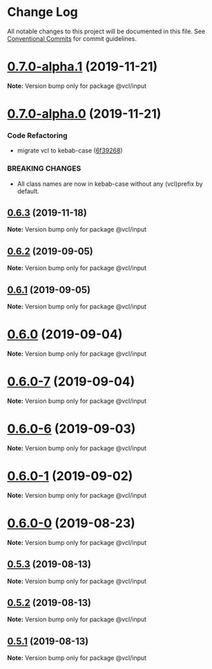 # Change Log

All notable changes to this project will be documented in this file.
See [Conventional Commits](https://conventionalcommits.org) for commit guidelines.

# [0.7.0-alpha.1](https://github.com/vcl/input/compare/v0.7.0-alpha.0...v0.7.0-alpha.1) (2019-11-21)

**Note:** Version bump only for package @vcl/input





# [0.7.0-alpha.0](https://github.com/vcl/input/compare/v0.6.2...v0.7.0-alpha.0) (2019-11-21)


### Code Refactoring

* migrate vcl to kebab-case ([6f39268](https://github.com/vcl/input/commit/6f39268fe95b3f48d44da527e7e283e97eca04cd))


### BREAKING CHANGES

* All class names are now in kebab-case without any (vcl)prefix by default.





## [0.6.3](https://github.com/vcl/input/compare/v0.6.2...v0.6.3) (2019-11-18)

**Note:** Version bump only for package @vcl/input





## [0.6.2](https://github.com/vcl/input/compare/v0.6.1...v0.6.2) (2019-09-05)

**Note:** Version bump only for package @vcl/input





## [0.6.1](https://github.com/vcl/input/compare/v0.6.0...v0.6.1) (2019-09-05)

**Note:** Version bump only for package @vcl/input





# [0.6.0](https://github.com/vcl/input/compare/v0.6.0-7...v0.6.0) (2019-09-04)

**Note:** Version bump only for package @vcl/input





# [0.6.0-7](https://github.com/vcl/input/compare/v0.6.0-5...v0.6.0-7) (2019-09-04)

**Note:** Version bump only for package @vcl/input





# [0.6.0-6](https://github.com/vcl/input/compare/v0.6.0-5...v0.6.0-6) (2019-09-03)

**Note:** Version bump only for package @vcl/input





# [0.6.0-1](https://github.com/vcl/input/compare/v0.6.0-0...v0.6.0-1) (2019-09-02)

**Note:** Version bump only for package @vcl/input





# [0.6.0-0](https://github.com/vcl/input/compare/v0.5.4...v0.6.0-0) (2019-08-23)

**Note:** Version bump only for package @vcl/input





## [0.5.3](https://github.com/vcl/input/compare/v0.5.1...v0.5.3) (2019-08-13)

**Note:** Version bump only for package @vcl/input





## [0.5.2](https://github.com/vcl/input/compare/v0.5.1...v0.5.2) (2019-08-13)

**Note:** Version bump only for package @vcl/input





## [0.5.1](https://github.com/vcl/input/compare/v0.5.0...v0.5.1) (2019-08-13)

**Note:** Version bump only for package @vcl/input
